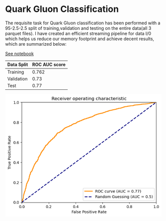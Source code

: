 # Quark Gluon Classification


The requisite task for Quark Gluon classification has been performed with a 95-2.5-2.5 split of training,validation and testing on the entire data(all 3 parquet files). I have created an efficient streaming pipeline for data I/0 which helps us reduce our memory footprint and achieve decent results, which are summarized below:


[See notebook](./common_task_2.ipynb)


| Data Split      | ROC AUC score   |
| --------------- | --------------- |
| Training        | 0.762           |
| Validation      | 0.73            |
| Test            | 0.77            |


![](./roc.png)
